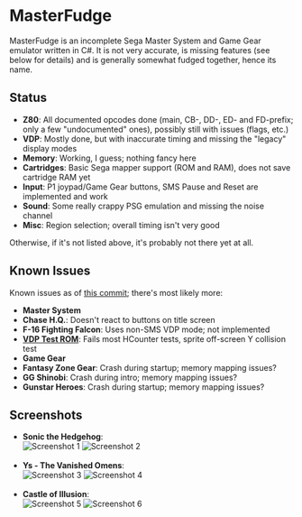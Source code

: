 # MasterFudge
MasterFudge is an incomplete Sega Master System and Game Gear emulator written in C#. It is not very accurate, is missing features (see below for details) and is generally somewhat fudged together, hence its name.

## Status
* __Z80__: All documented opcodes done (main, CB-, DD-, ED- and FD-prefix; only a few "undocumented" ones), possibly still with issues (flags, etc.)
* __VDP__: Mostly done, but with inaccurate timing and missing the "legacy" display modes
* __Memory__: Working, I guess; nothing fancy here
* __Cartridges__: Basic Sega mapper support (ROM and RAM), does not save cartridge RAM yet
* __Input__: P1 joypad/Game Gear buttons, SMS Pause and Reset are implemented and work
* __Sound__: Some really crappy PSG emulation and missing the noise channel
* __Misc__: Region selection; overall timing isn't very good

Otherwise, if it's not listed above, it's probably not there yet at all.

## Known Issues
Known issues as of [this commit](https://github.com/xdanieldzd/MasterFudge/tree/53e02aa9e45cdd688efaa5a790f260b064c27d6f); there's most likely more:

* __Master System__
 * __Chase H.Q.__: Doesn't react to buttons on title screen
 * __F-16 Fighting Falcon__: Uses non-SMS VDP mode; not implemented
 * __[VDP Test ROM](http://www.smspower.org/Homebrew/SMSVDPTest-SMS)__: Fails most HCounter tests, sprite off-screen Y collision test
* __Game Gear__
 * __Fantasy Zone Gear__: Crash during startup; memory mapping issues?
 * __GG Shinobi__: Crash during intro; memory mapping issues?
 * __Gunstar Heroes__: Crash during startup; memory mapping issues?

## Screenshots
* __Sonic the Hedgehog__:<br>
 ![Screenshot 1](http://i.imgur.com/l3dbCzW.png) ![Screenshot 2](http://i.imgur.com/R7wxWex.png)<br><br>
* __Ys - The Vanished Omens__:<br>
 ![Screenshot 3](http://i.imgur.com/3Z0QbIr.png) ![Screenshot 4](http://i.imgur.com/sKfIdqx.png)<br><br>
* __Castle of Illusion__:<br>
 ![Screenshot 5](http://i.imgur.com/8OxXcHF.png) ![Screenshot 6](http://i.imgur.com/TXJgBPs.png)<br><br>
